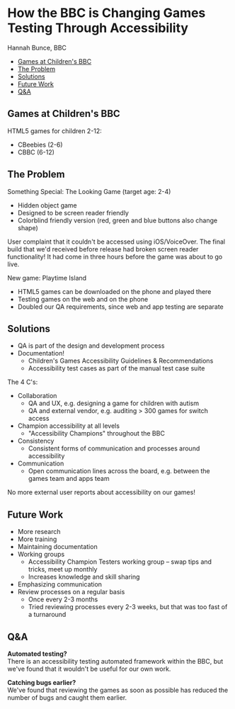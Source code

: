 # How the BBC is Changing Games Testing Through Accessibility

Hannah Bunce, BBC

* [Games at Children's BBC](#games-at-childrens-bbc)
* [The Problem](#the-problem)
* [Solutions](#solutions)
* [Future Work](#future-work)
* [Q&A](#qa)

## Games at Children's BBC

HTML5 games for children 2-12:

* CBeebies (2-6)
* CBBC (6-12)

## The Problem

Something Special: The Looking Game (target age: 2-4)

* Hidden object game
* Designed to be screen reader friendly
* Colorblind friendly version (red, green and blue buttons also change shape)

User complaint that it couldn't be accessed using iOS/VoiceOver. The final build that we'd received before release had broken screen reader functionality! It had come in three hours before the game was about to go live.

New game: Playtime Island

* HTML5 games can be downloaded on the phone and played there
* Testing games on the web and on the phone
* Doubled our QA requirements, since web and app testing are separate

## Solutions

* QA is part of the design and development process
* Documentation!
  * Children's Games Accessibility Guidelines & Recommendations
  * Accessibility test cases as part of the manual test case suite

The 4 C's:

* Collaboration
  * QA and UX, e.g. designing a game for children with autism
  * QA and external vendor, e.g. auditing > 300 games for switch access
* Champion accessibility at all levels
  * "Accessibility Champions" throughout the BBC
* Consistency
  * Consistent forms of communication and processes around accessibility
* Communication
  * Open communication lines across the board, e.g. between the games team and apps team

No more external user reports about accessibility on our games!

## Future Work

* More research
* More training
* Maintaining documentation
* Working groups
  * Accessibility Champion Testers working group – swap tips and tricks, meet up monthly
  * Increases knowledge and skill sharing
* Emphasizing communication
* Review processes on a regular basis
  * Once every 2-3 months
  * Tried reviewing processes every 2-3 weeks, but that was too fast of a turnaround

## Q&A

**Automated testing?**  
There is an accessibility testing automated framework within the BBC, but we've found that it wouldn't be useful for our own work.

**Catching bugs earlier?**  
We've found that reviewing the games as soon as possible has reduced the number of bugs and caught them earlier.
